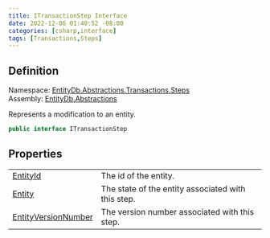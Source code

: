 ```yaml
---
title: ITransactionStep Interface
date: 2022-12-06 01:40:52 -08:00
categories: [csharp,interface]
tags: [Transactions,Steps]
---
```


## Definition
Namespace: <a href='/posts/csharp.namespace.entitydb.abstractions.transactions.steps/'>EntityDb.Abstractions.Transactions.Steps</a><br />
Assembly: <a href='/posts/csharp.assembly.entitydb.abstractions/'>EntityDb.Abstractions</a><br />

Represents a modification to an entity.

```cs
public interface ITransactionStep
```
## Properties
<table><tr><td><!--/posts/csharp.notimplemented.entitydb.abstractions.transactions.steps.itransactionstep.entityid/--><a href='#'>EntityId</a></td><td>
The id of the entity.
</td></tr><tr><td><!--/posts/csharp.notimplemented.entitydb.abstractions.transactions.steps.itransactionstep.entity/--><a href='#'>Entity</a></td><td>
The state of the entity associated with this step.
</td></tr><tr><td><!--/posts/csharp.notimplemented.entitydb.abstractions.transactions.steps.itransactionstep.entityversionnumber/--><a href='#'>EntityVersionNumber</a></td><td>
The version number associated with this step.
</td></tr></table>
